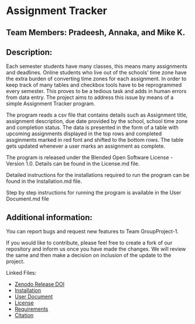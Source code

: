 # Assignment Tracker

## Team Members: Pradeesh, Annaka, and Mike K. 

## Description: 

Each semester students have many classes, this means many assignments and deadlines. Online students who live out of the schools’ time zone have the extra burden of converting time zones for each assignment. In order to keep track of many tables and checkbox tools have to be reprogrammed every semester. This proves to be a tedious task and adds in human errors from data entry. The project aims to address this issue by means of a simple Assignment Tracker program.

The program reads a csv file that contains details such as Assignment title, assignment description, due date provided by the school, school time zone and completion status. The data is presented in the form of a table with upcoming assignments displayed in the top rows and completed assginments marked in red font and shifted to the bottom rows. The table gets updated whenever a user marks an assignment as complete. 

The program is released under the Blended Open Software License - Version 1.0. Details can be found in the License.md file.

Detailed instructions for the installations required to run the program can be found in the Installation.md file.

Step by step instructions for running the program is available in the User Document.md file

## Additional information:

You can report bugs and request new features to Team GroupProject-1.

If you would like to contribute, please feel free to create a fork of our repository and inform us once you have made the changes. We will review the same and then make a decision on inclusion of the update to the project.

Linked Files:
- [Zenodo Release DOI](https://zenodo.org/records/10689841) 
- [Installation](https://github.com/GadgetGlitch/GroupProject-1/blob/main/Installation.md)
- [User Document](https://github.com/GadgetGlitch/GroupProject-1/blob/main/User%20Document.md)
- [License](https://github.com/GadgetGlitch/GroupProject-1/blob/main/License.md)
- [Requirements](https://github.com/GadgetGlitch/GroupProject-1/blob/main/requirements.txt)
- [Citation](https://github.com/GadgetGlitch/GroupProject-1/blob/main/Citation.md)
